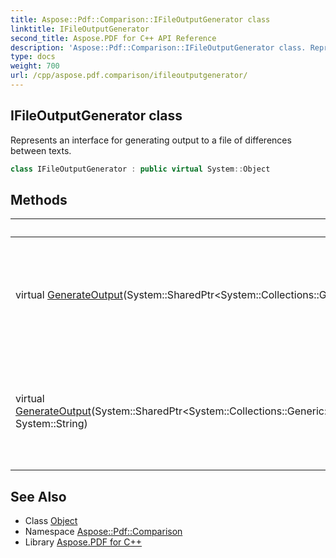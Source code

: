 ```yaml
---
title: Aspose::Pdf::Comparison::IFileOutputGenerator class
linktitle: IFileOutputGenerator
second_title: Aspose.PDF for C++ API Reference
description: 'Aspose::Pdf::Comparison::IFileOutputGenerator class. Represents an interface for generating output to a file of differences between texts in C++.'
type: docs
weight: 700
url: /cpp/aspose.pdf.comparison/ifileoutputgenerator/
---
```

## IFileOutputGenerator class


Represents an interface for generating output to a file of differences between texts.

```cpp
class IFileOutputGenerator : public virtual System::Object
```

## Methods

| Method | Description |
| --- | --- |
| virtual [GenerateOutput](./generateoutput/)(System::SharedPtr\<System::Collections::Generic::List\<System::SharedPtr\<DiffOperation\>\>\>, System::String) | Generates the output based on the differences between texts and saves it to a file. |
| virtual [GenerateOutput](./generateoutput/)(System::SharedPtr\<System::Collections::Generic::List\<System::SharedPtr\<System::Collections::Generic::List\<System::SharedPtr\<DiffOperation\>\>\>\>\>, System::String) | Generates the output based on the differences between texts and saves it to a file. |
## See Also

* Class [Object](../../system/object/)
* Namespace [Aspose::Pdf::Comparison](../)
* Library [Aspose.PDF for C++](../../)
